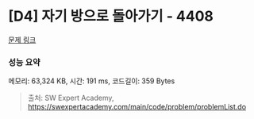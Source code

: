 # [D4] 자기 방으로 돌아가기 - 4408 

[문제 링크](https://swexpertacademy.com/main/code/problem/problemDetail.do?contestProbId=AWNcJ2sapZMDFAV8) 

### 성능 요약

메모리: 63,324 KB, 시간: 191 ms, 코드길이: 359 Bytes



> 출처: SW Expert Academy, https://swexpertacademy.com/main/code/problem/problemList.do